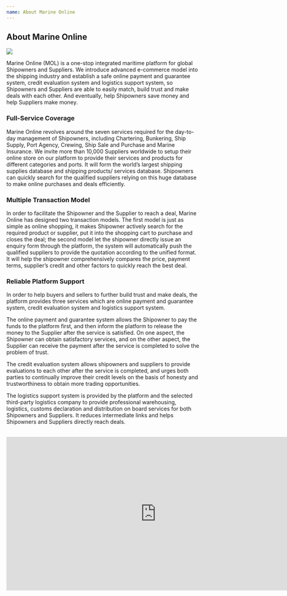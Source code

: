 ```yaml
---
name: About Marine Online
---
```


## About Marine Online

![](https://bwec-file.oss-cn-hongkong.aliyuncs.com/cms/marine_online.jpg)

Marine Online (MOL) is a one-stop integrated maritime platform for global Shipowners and Suppliers. We introduce advanced e-commerce model into the shipping industry and establish a safe online payment and guarantee system, credit evaluation system and logistics support system, so Shipowners and Suppliers are able to easily match, build trust and make deals with each other. And eventually, help Shipowners save money and help Suppliers make money.


### Full-Service Coverage

Marine Online revolves around the seven services required for the day-to-day management of Shipowners, including Chartering, Bunkering, Ship Supply, Port Agency, Crewing, Ship Sale and Purchase and Marine Insurance. We invite more than 10,000 Suppliers worldwide to setup their online store on our platform to provide their services and products for different categories and ports. It will form the world’s largest shipping supplies database and shipping products/ services database. Shipowners can quickly search for the qualified suppliers relying on this huge database to make online purchases and deals efficiently.

### Multiple Transaction Model

In order to facilitate the Shipowner and the Supplier to reach a deal, Marine Online has designed two transaction models. The first model is just as simple as online shopping, it makes Shipowner actively search for the required product or supplier, put it into the shopping cart to purchase and closes the deal; the second model let the shipowner directly issue an enquiry form through the platform, the system will automatically push the qualified suppliers to provide the quotation according to the unified format. It will help the shipowner comprehensively compares the price, payment terms, supplier’s credit and other factors to quickly reach the best deal.

### Reliable Platform Support

In order to help buyers and sellers to further build trust and make deals, the platform provides three services which are online payment and guarantee system, credit evaluation system and logistics support system. 

The online payment and guarantee system allows the Shipowner to pay the funds to the platform first, and then inform the platform to release the money to the Supplier after the service is satisfied. On one aspect, the Shipowner can obtain satisfactory services, and on the other aspect, the Supplier can receive the payment after the service is completed to solve the problem of trust. 

The credit evaluation system allows shipowners and suppliers to provide evaluations to each other after the service is completed, and urges both parties to continually improve their credit levels on the basis of honesty and trustworthiness to obtain more trading opportunities. 

The logistics support system is provided by the platform and the selected third-party logistics company to provide professional warehousing, logistics, customs declaration and distribution on board services for both Shipowners and Suppliers. It reduces intermediate links and helps Shipowners and Suppliers directly reach deals.

<br> 

<iframe width="780" height="400" src="https://www.youtube.com/embed/h6g6P8kEK28" frameborder="0" allow="accelerometer; autoplay; encrypted-media; gyroscope; picture-in-picture" allowfullscreen></iframe>

</br>


